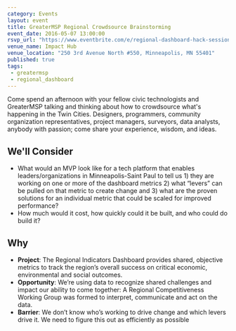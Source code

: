 ```yaml
---
category: Events
layout: event
title: GreaterMSP Regional Crowdsource Brainstorming 
event_date: 2016-05-07 13:00:00
rsvp_url: "https://www.eventbrite.com/e/regional-dashboard-hack-session-tickets-24912963344"
venue_name: Impact Hub 
venue_location: "250 3rd Avenue North #550, Minneapolis, MN 55401"
published: true 
tags:
 - greatermsp
 - regional_dashboard
---
```


Come spend an afternoon with your fellow civic technologists and GreaterMSP
talking and thinking about how to crowdsource what's happening in the Twin
Cities. Designers, programmers, community organization representatives, project
managers, surveyors, data analysts, anybody with passion; come share your
experience, wisdom, and ideas.

## We'll Consider

 - What would an MVP look like for a tech platform that enables
   leaders/organizations in Minneapolis-Saint Paul to tell us 1) they are
   working on one or more of the dashboard metrics 2) what “levers” can be
   pulled on that metric to create change and 3) what are the proven solutions
   for an individual metric that could be scaled for improved performance?
 - How much would it cost, how quickly could it be built, and who could do
   build it?

## Why

 - **Project**: The Regional Indicators Dashboard provides shared, objective
   metrics to track the region’s overall success on critical economic,
   environmental and social outcomes.
 - **Opportunity**: We’re using data to recognize shared challenges and impact
   our ability to come together: A Regional Competitiveness Working Group was
   formed to interpret, communicate and act on the data.
 - **Barrier**: We don’t know who’s working to drive change and which levers
   drive it. We need to figure this out as efficiently as possible
